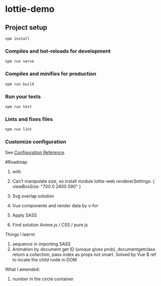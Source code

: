 # lottie-demo

## Project setup

```
npm install
```

### Compiles and hot-reloads for development

```
npm run serve
```

### Compiles and minifies for production

```
npm run build
```

### Run your tests

```
npm run test
```

### Lints and fixes files

```
npm run lint
```

### Customize configuration

See [Configuration Reference](https://cli.vuejs.org/config/).

#Roadmap

1. <lottie-player/> with <script src="https://unpkg.com/@lottiefiles/lottie-player@latest/dist/lottie-player.js"></script>

2. Can't manipulate size, so install module lottie-web
   rendererSettings: { viewBoxSize: "700 0 2400 590" }

3. Svg overlap solution

4. Vue components and render data by v-for

5. Apply SASS

6. Find solution Anime.js / CSS / pure js

Things I learnt:

1. sequence in importing SASS
2. Animation by document get ID (unique gives prob), documentgetclass return a collection, pass index as props not smart. Solved by Vue \$ ref to locate the child node in DOM

What I amended:

1. number in the circle container
